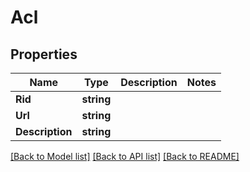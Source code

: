 # Acl

## Properties
Name | Type | Description | Notes
------------ | ------------- | ------------- | -------------
**Rid** | **string** |  | 
**Url** | **string** |  | 
**Description** | **string** |  | 

[[Back to Model list]](../README.md#documentation-for-models) [[Back to API list]](../README.md#documentation-for-api-endpoints) [[Back to README]](../README.md)


